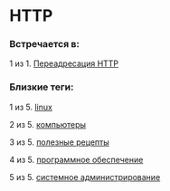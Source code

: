 # HTTP

### Встречается в:

1 из 1. [Переадресация HTTP](../Компьютеры%20и%20софт/Linux/Переадресация%20HTTP.md)


### Близкие теги:

1 из 5. [linux](../__tags/linux.md)

2 из 5. [компьютеры](../__tags/kompytery.md)

3 из 5. [полезные рецепты](../__tags/poleznye_retsepty.md)

4 из 5. [программное обеспечение](../__tags/programmnoe_obespechenie.md)

5 из 5. [системное администрирование](../__tags/sistemnoe_administrirovanie.md)

